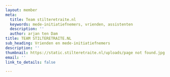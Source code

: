 ```yaml
---
layout: member
meta:
  title: Team stilteretraite.nl
  keywords: mede-initiatiefnemers, vrienden, assistenten
  description: ''
  author: arjan ten Dam
title: TEAM STILTERETRAITE.NL
sub_heading: Vrienden en mede-initiatiefnemers
description: ''
thumbnail: https://static.stilteretraite.nl/uploads/page not found.jpg
email: ''
link_to_details: false

---
```

